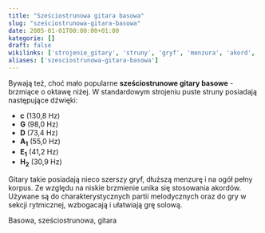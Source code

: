 ```yaml
---
title: "Sześciostrunowa gitara basowa"
slug: "sześciostrunowa-gitara-basowa"
date: 2005-01-01T00:00:00+01:00
kategorie: []
draft: false
wikilinks: ['strojenie_gitary', 'struny', 'gryf', 'menzura', 'akord', 'kategoria:rodzaje_gitar']
aliases: ['szesciostrunowa-gitara-basowa']
---
```

Bywają też, choć mało popularne **sześciostrunowe gitary basowe** -
brzmiące o oktawę niżej. W standardowym
strojeniu<!-- link nie odnosił się do niczego --> puste
struny<!-- link nie odnosił się do niczego --> posiadają następujące dźwięki:

  - **c** (130,8 Hz)
  - **G** (98,0 Hz)
  - **D** (73,4 Hz)
  - **A<sub>1</sub>** (55,0 Hz)
  - **E<sub>1</sub>** (41,2 Hz)
  - **H<sub>2</sub>** (30,9 Hz)

Gitary takie posiadają nieco szerszy gryf<!-- link nie odnosił się do niczego -->, dłuższą
menzurę<!-- link nie odnosił się do niczego --> i na ogół pełny korpus. Ze względu na
niskie brzmienie unika się stosowania akordów<!-- link nie odnosił się do niczego -->.
Używane są do charakterystycznych partii melodycznych oraz do gry w
sekcji rytmicznej, wzbogacają i ułatwiają grę solową.

Basowa, sześciostrunowa, gitara<!-- link nie odnosił się do niczego -->